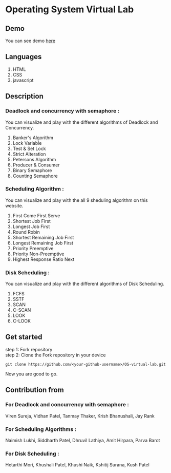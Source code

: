 # Operating System Virtual Lab

## Demo

You can see demo [here](https://github.com/NaikKhushi21/Operating-Systems-Website/blob/main/index.html)

## Languages

1. HTML
2. CSS
3. javascript

## Description

### Deadlock and concurrency with semaphore :

You can visualize and play with the different algorithms of Deadlock and Concurrency.

1. Banker's Algorithm
2. Lock Variable
3. Test & Set Lock
4. Strict Alteration
5. Petersons Algorithm
6. Producer & Consumer
7. Binary Semaphore
8. Counting Semaphore

### Scheduling Algorithm :

You can visualize and play with the all 9 sheduling algorithm on this website.

1. First Come First Serve
2. Shortest Job First
3. Longest Job First
4. Round Robin
5. Shortest Remaining Job First
6. Longest Remaining Job First
7. Priority Preemptive
8. Priority Non-Preemptive
9. Highest Response Ratio Next

### Disk Scheduling :

You can visualize and play with the different algorithms of Disk Scheduling.

1. FCFS
2. SSTF
3. SCAN
4. C-SCAN
5. LOOK
6. C-LOOK

## Get started

step 1: Fork repository\
step 2: Clone the Fork repository in your device

```terminal
git clone https://github.com/<your-github-username>/OS-virtual-lab.git
```

Now you are good to go.

## Contribution from

### For Deadlock and concurrency with semaphore :

Viren Sureja,
Vidhan Patel,
Tanmay Thaker,
Krish Bhanushali,
Jay Rank

### For Scheduling Algorithms :

Naimish Lukhi,
Siddharth Patel,
Dhruvil Lathiya,
Amit Hirpara,
Parva Barot

### For Disk Scheduling :

Hetarthi Mori,
Khushali Patel,
Khushi Naik,
Kshitij Surana,
Kush Patel
